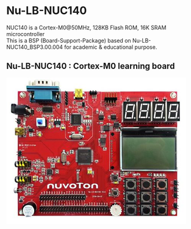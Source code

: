 # Nu-LB-NUC140 
NUC140 is a Cortex-M0@50MHz, 128KB Flash ROM, 16K SRAM microcontroller <br />
This is a BSP (Board-Support-Package) based on Nu-LB-NUC140_BSP3.00.004 for academic & educational purpose. <br />

## Nu-LB-NUC140 : Cortex-M0 learning board
![](./Nu-LB-NUC140.JPG)
